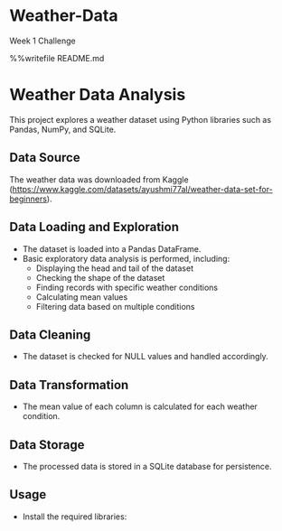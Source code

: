 # Weather-Data
Week 1 Challenge


%%writefile README.md
# Weather Data Analysis

This project explores a weather dataset using Python libraries such as Pandas, NumPy, and SQLite.

## Data Source

The weather data was downloaded from Kaggle (https://www.kaggle.com/datasets/ayushmi77al/weather-data-set-for-beginners).

## Data Loading and Exploration

- The dataset is loaded into a Pandas DataFrame.
- Basic exploratory data analysis is performed, including:
    - Displaying the head and tail of the dataset
    - Checking the shape of the dataset
    - Finding records with specific weather conditions
    - Calculating mean values
    - Filtering data based on multiple conditions

## Data Cleaning

- The dataset is checked for NULL values and handled accordingly.

## Data Transformation

- The mean value of each column is calculated for each weather condition.

## Data Storage

- The processed data is stored in a SQLite database for persistence.

## Usage

- Install the required libraries:
    
